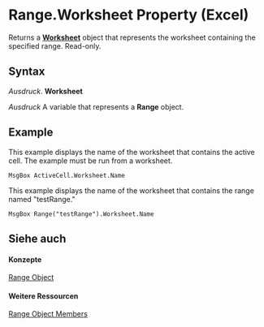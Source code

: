 
# Range.Worksheet Property (Excel)

Returns a  **[Worksheet](182b705e-854a-81cc-a4b0-59b942de55ae.md)** object that represents the worksheet containing the specified range. Read-only.


## Syntax

 _Ausdruck_. **Worksheet**

 _Ausdruck_ A variable that represents a **Range** object.


## Example

This example displays the name of the worksheet that contains the active cell. The example must be run from a worksheet.


```
MsgBox ActiveCell.Worksheet.Name
```

This example displays the name of the worksheet that contains the range named "testRange."




```
MsgBox Range("testRange").Worksheet.Name
```


## Siehe auch


#### Konzepte


[Range Object](b8207778-0dcc-4570-1234-f130532cc8cd.md)
#### Weitere Ressourcen


[Range Object Members](http://msdn.microsoft.com/library/4336bf81-1e63-7e44-1792-baf366a027a7%28Office.15%29.aspx)